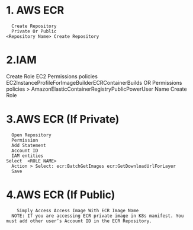 # 1. AWS ECR
	  Create Repository
	  Private Or Public
    <Repository Name> Create Repository
# 2.IAM
  Create Role
  EC2
  Permissions policies
  EC2InstanceProfileForImageBuilderECRContainerBuilds
  OR
  Permissions policies > AmazonElasticContainerRegistryPublicPowerUser
  Name <ROLE NAME>
  Create Role
# 3.AWS ECR (If Private)
	  Open Repository
	  Permission
	  Add Statement
	  Account ID
	  IAM entities
    Select	<ROLE NAME>
	  Action > Select: ecr:BatchGetImages ecr:GetDownloadUrlForLayer
	  Save
# 4.AWS ECR (If Public)
	    Simply Access Access Image With ECR Image Name
      NOTE: If you are accessing ECR private image in K8s manifest. You must add other user’s Account ID in the ECR Repository.
